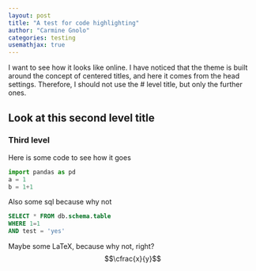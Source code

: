 ```yaml
---
layout: post
title: "A test for code highlighting"
author: "Carmine Gnolo"
categories: testing
usemathjax: true
---
```


I want to see how it looks like online. I have noticed that the theme is built around the concept of centered titles, and here it comes from the head settings. Therefore, I should not use the # level title, but only the further ones. 
## Look at this second level title
### Third level

Here is some code to see how it goes

```python
import pandas as pd
a = 1
b = 1+1
```

Also some sql because why not

```sql
SELECT * FROM db.schema.table
WHERE 1=1
AND test = 'yes'
```

Maybe some LaTeX, because why not, right?
$$\cfrac{x}{y}$$